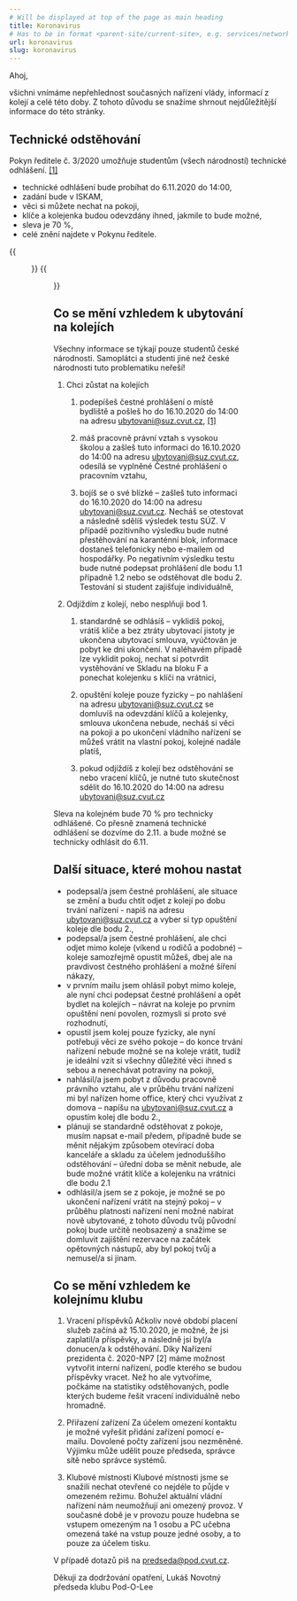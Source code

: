 ```yaml
---
# Will be displayed at top of the page as main heading
title: Koronavirus
# Has to be in format <parent-site/current-site>, e.g. services/network (notice missing slash at the beginning)
url: koronavirus
slug: koronavirus
---
```


Ahoj,

všichni vnímáme nepřehlednost současných nařízení vlády, informací z kolejí a celé této doby. Z tohoto důvodu se snažíme shrnout nejdůležitější informace do této stránky.

## Technické odstěhování

Pokyn ředitele č. 3/2020 umožňuje studentům (všech národností) technické odhlášení. [[1]](https://www.suz.cvut.cz/files/pokyn_3-2020.pdf)

- technické odhlášení bude probíhat do 6.11.2020 do 14:00,
- zadání bude v ISKAM,
- věci si můžete nechat na pokoji,
- klíče a kolejenka budou odevzdány ihned, jakmile to bude možné,
- sleva je 70 %,
- celé znění najdete v Pokynu ředitele.

{{<figure src="covid-step1.png" alt="ISKAM step 1">}}
{{<figure src="covid-step2.png" alt="ISKAM step 2">}}

## Co se mění vzhledem k ubytování na kolejích

Všechny informace se týkají pouze studentů české národnosti. Samoplátci a studenti jiné než české národnosti tuto problematiku neřeší!

1. Chci zůstat na kolejích

   1. podepíšeš čestné prohlášení o místě bydliště a pošleš ho do 16.10.2020 do 14:00 na adresu ubytovani@suz.cvut.cz, [[1]](https://www.suz.cvut.cz/files/pokyn_3-2020.pdf)

   2. máš pracovně právní vztah s vysokou školou a zašleš tuto informaci do 16.10.2020 do 14:00 na adresu ubytovani@suz.cvut.cz, odesílá se vyplněné Čestné prohlášení o pracovním vztahu,

   3. bojíš se o své blízké – zašleš tuto informaci do 16.10.2020 do 14:00 na adresu ubytovani@suz.cvut.cz. Necháš se otestovat a následně sdělíš výsledek testu SÚZ. V případě pozitivního výsledku bude nutné přestěhování na karanténní blok, informace dostaneš telefonicky nebo e-mailem od hospodářky. Po negativním výsledku testu bude nutné podepsat prohlášení dle bodu 1.1 případně 1.2 nebo se odstěhovat dle bodu 2. Testování si student zajišťuje individuálně,

2. Odjíždím z kolejí, nebo nesplňuji bod 1.

   1. standardně se odhlásíš – vyklidíš pokoj, vrátíš klíče a bez ztráty ubytovací jistoty je ukončena ubytovací smlouva, vyúčtován je pobyt ke dni ukončení. V naléhavém případě lze vyklidit pokoj, nechat si potvrdit vystěhování ve Skladu na bloku F a ponechat kolejenku s klíči na vrátnici,

   2. opuštění koleje pouze fyzicky – po nahlášení na adresu ubytovani@suz.cvut.cz se domluvíš na odevzdání klíčů a kolejenky, smlouva ukončena nebude, necháš si věci na pokoji a po ukončení vládního nařízení se můžeš vrátit na vlastní pokoj, kolejné nadále platíš,

   3. pokud odjíždíš z kolejí bez odstěhování se nebo vracení klíčů, je nutné tuto skutečnost sdělit do 16.10.2020 do 14:00 na adresu ubytovani@suz.cvut.cz

Sleva na kolejném bude 70 % pro technicky odhlášené. Co přesně znamená technické odhlášení se dozvíme do 2.11. a bude možné se technicky odhlásit do 6.11.

## Další situace, které mohou nastat

- podepsal/a jsem čestné prohlášení, ale situace se změní a budu chtít odjet z kolejí po dobu trvání nařízení - napiš na adresu ubytovani@suz.cvut.cz a vyber si typ opuštění koleje dle bodu 2.,
- podepsal/a jsem čestné prohlášení, ale chci odjet mimo koleje (víkend u rodičů a podobné) – koleje samozřejmě opustit můžeš, dbej ale na pravdivost čestného prohlášení a možné šíření nákazy,
- v prvním mailu jsem ohlásil pobyt mimo koleje, ale nyní chci podepsat čestné prohlášení a opět bydlet na kolejích – návrat na koleje po prvním opuštění není povolen, rozmysli si proto své rozhodnutí,
- opustil jsem kolej pouze fyzicky, ale nyní potřebuji věci ze svého pokoje – do konce trvání nařízení nebude možné se na koleje vrátit, tudíž je ideální vzít si všechny důležité věci ihned s sebou a nenechávat potraviny na pokoji,
- nahlásil/a jsem pobyt z důvodu pracovně právního vztahu, ale v průběhu trvání nařízení mi byl nařízen home office, který chci využívat z domova – napíšu na ubytovani@suz.cvut.cz a opustím kolej dle bodu 2.,
- plánuji se standardně odstěhovat z pokoje, musím napsat e-mail předem, případně bude se měnit nějakým způsobem otevírací doba kanceláře a skladu za účelem jednoduššího odstěhování – úřední doba se měnit nebude, ale bude možné vrátit klíče a kolejenku na vrátnici dle bodu 2.1
- odhlásil/a jsem se z pokoje, je možné se po ukončení nařízení vrátit na stejný pokoj – v průběhu platnosti nařízení není možné nabírat nově ubytované, z tohoto důvodu tvůj původní pokoj bude určitě neobsazený a snažíme se domluvit zajištění rezervace na začátek opětovných nástupů, aby byl pokoj tvůj a nemusel/a si jinam.

## Co se mění vzhledem ke kolejnímu klubu

1. Vracení příspěvků
   Ačkoliv nové období placení služeb začíná až 15.10.2020, je možné, že jsi zaplatil/a příspěvky, a následně jsi byl/a donucen/a k odstěhování. Díky Nařízení prezidenta č. 2020-NP7 [2] máme možnost vytvořit interní nařízení, podle kterého se budou příspěvky vracet. Než ho ale vytvoříme, počkáme na statistiky odstěhovaných, podle kterých budeme řešit vracení individuálně nebo hromadně.

2. Přiřazení zařízení
   Za účelem omezení kontaktu je možné vyřešit přidání zařízení pomocí e-mailu. Dovolené počty zařízení jsou nezměněné. Výjimku může udělit pouze předseda, správce sítě nebo správce systémů.

3. Klubové místnosti
   Klubové místnosti jsme se snažili nechat otevřené co nejdéle to půjde v omezeném režimu. Bohužel aktuální vládní nařízení nám neumožňují ani omezený provoz. V současné době je v provozu pouze hudebna se vstupem omezeným na 1 osobu a PC učebna omezená také na vstup pouze jedné osoby, a to pouze za účelem tisku.

V případě dotazů piš na <predseda@pod.cvut.cz>.

Děkuji za dodržování opatření,
Lukáš Novotný
předseda klubu Pod-O-Lee
